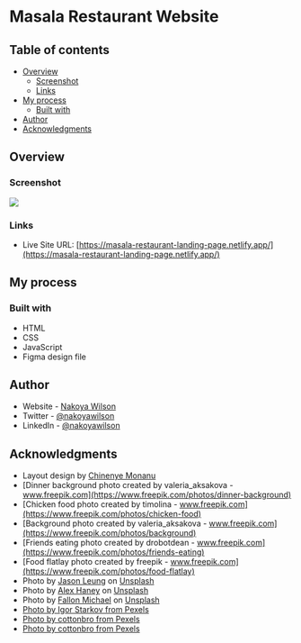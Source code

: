 # Masala Restaurant Website

## Table of contents

- [Overview](#overview)
  - [Screenshot](#screenshot)
  - [Links](#links)
- [My process](#my-process)
  - [Built with](#built-with)
- [Author](#author)
- [Acknowledgments](#acknowledgments)

## Overview

### Screenshot

![](./images/screenshot.png)

### Links

- Live Site URL: [https://masala-restaurant-landing-page.netlify.app/](https://masala-restaurant-landing-page.netlify.app/)

## My process

### Built with

- HTML
- CSS
- JavaScript
- Figma design file

## Author

- Website - [Nakoya Wilson](https://nakoyawilson.netlify.app/)
- Twitter - [@nakoyawilson](https://twitter.com/nakoyawilson)
- LinkedIn - [@nakoyawilson](https://www.linkedin.com/in/nakoyawilson/)

## Acknowledgments

- Layout design by [Chinenye Monanu](https://www.chinenyemonanu.com/)
- [Dinner background photo created by valeria_aksakova - www.freepik.com](https://www.freepik.com/photos/dinner-background)
- [Chicken food photo created by timolina - www.freepik.com](https://www.freepik.com/photos/chicken-food)
- [Background photo created by valeria_aksakova - www.freepik.com](https://www.freepik.com/photos/background)
- [Friends eating photo created by drobotdean - www.freepik.com](https://www.freepik.com/photos/friends-eating)
- [Food flatlay photo created by freepik - www.freepik.com](https://www.freepik.com/photos/food-flatlay)
- Photo by [Jason Leung](https://unsplash.com/@ninjason?utm_source=unsplash&utm_medium=referral&utm_content=creditCopyText) on [Unsplash](https://unsplash.com/s/photos/jason-leung-restaurant?utm_source=unsplash&utm_medium=referral&utm_content=creditCopyText)
- Photo by [Alex Haney](https://unsplash.com/@alexhaney?utm_source=unsplash&utm_medium=referral&utm_content=creditCopyText) on [Unsplash](https://unsplash.com/?utm_source=unsplash&utm_medium=referral&utm_content=creditCopyText)
- Photo by [Fallon Michael](https://unsplash.com/@fallonmichaeltx?utm_source=unsplash&utm_medium=referral&utm_content=creditCopyText) on [Unsplash](https://unsplash.com/s/photos/chicken-salad?utm_source=unsplash&utm_medium=referral&utm_content=creditCopyText)
- [Photo by Igor Starkov from Pexels](https://www.pexels.com/photo/two-green-potted-plants-791810/)
- [Photo by cottonbro from Pexels](https://www.pexels.com/photo/man-in-white-dress-shirt-holding-silver-bowl-4253312/)
- [Photo by cottonbro from Pexels](https://www.pexels.com/photo/person-pouring-seasoning-on-green-beans-on-bowl-3338497/)
